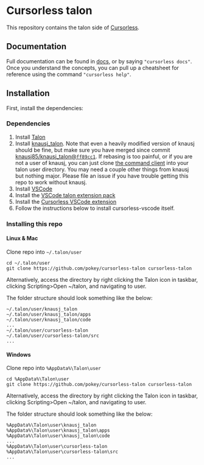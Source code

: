 # Cursorless talon

This repository contains the talon side of [Cursorless](https://marketplace.visualstudio.com/items?itemName=pokey.cursorless).

## Documentation

Full documentation can be found in [docs](docs/), or by saying `"cursorless docs"`. Once you understand the concepts, you can pull up a cheatsheet for reference using the command `"cursorless help"`.

## Installation

First, install the dependencies:

### Dependencies

1. Install [Talon](https://talonvoice.com/)
2. Install [knausj_talon](https://github.com/knausj85/knausj_talon). Note that
   even a heavily modified version of knausj should be fine, but make sure you
   have merged since commit
   [knausj85/knausj_talon@`ff89cc1`](https://github.com/knausj85/knausj_talon/commit/ff89cc18f73669fd175ab91b9f3e53665c6044df).
   If rebasing is too painful, or if you are not a user of knausj, you can just
   clone [the command
   client](https://github.com/pokey/talon-vscode-command-client) into your
   talon user directory. You may need a couple other things from knausj but nothing major. Please file an issue if you have trouble getting this repo to work without knausj.
3. Install [VSCode](https://code.visualstudio.com/)
4. Install the [VSCode talon extension pack](https://marketplace.visualstudio.com/items?itemName=pokey.talon)
5. Install the [Cursorless VSCode extension](https://marketplace.visualstudio.com/items?itemName=pokey.cursorless)
6. Follow the instructions below to install cursorless-vscode itself.

### Installing this repo

#### Linux & Mac

Clone repo into `~/.talon/user`

```insert code:
cd ~/.talon/user
git clone https://github.com/pokey/cursorless-talon cursorless-talon
```

Alternatively, access the directory by right clicking the Talon icon in taskbar, clicking Scripting>Open ~/talon, and navigating to user.

The folder structure should look something like the below:

```insert code:
~/.talon/user/knausj_talon
~/.talon/user/knausj_talon/apps
~/.talon/user/knausj_talon/code
...
~/.talon/user/cursorless-talon
~/.talon/user/cursorless-talon/src
...
```

#### Windows

Clone repo into `%AppData%\Talon\user`

```insert code:
cd %AppData%\Talon\user
git clone https://github.com/pokey/cursorless-talon cursorless-talon
```

Alternatively, access the directory by right clicking the Talon icon in taskbar, clicking Scripting>Open ~/talon, and navigating to user.

The folder structure should look something like the below:

```insert code:
%AppData%\Talon\user\knausj_talon
%AppData%\Talon\user\knausj_talon\apps
%AppData%\Talon\user\knausj_talon\code
...
%AppData%\Talon\user\cursorless-talon
%AppData%\Talon\user\cursorless-talon\src
...
```
